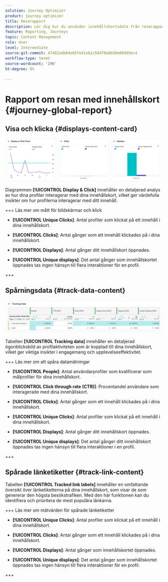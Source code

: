 ```yaml
---
solution: Journey Optimizer
product: journey optimizer
title: Reserapport
description: Lär dig hur du använder innehållskortsdata från reserapporten
feature: Reporting, Journeys
topic: Content Management
role: User
level: Intermediate
source-git-commit: 47482adb84e05fe41eb1c50479a8b50e00469ec4
workflow-type: tm+mt
source-wordcount: '296'
ht-degree: 0%

---
```


# Rapport om resan med innehållskort {#journey-global-report}

## Visa och klicka {#displays-content-card}

![](assets/content-card-jo-display.png)

Diagrammen **[!UICONTROL Display & Click]** innehåller en detaljerad analys av hur dina profiler interagerar med dina innehållskort, vilket ger värdefulla insikter om hur profilerna interagerar med ditt innehåll.

+++ Läs mer om mått för bildskärmar och klick

* **[!UICONTROL Unique Clicks]**: Antal profiler som klickat på ett innehåll i dina innehållskort.

* **[!UICONTROL Clicks]**: Antal gånger som ett innehåll klickades på i dina innehållskort.

* **[!UICONTROL Displays]**: Antal gånger ditt innehållskort öppnades.

* **[!UICONTROL Unique displays]**: Det antal gånger som innehållskortet öppnades tas ingen hänsyn till flera interaktioner för en profil.

+++

## Spårningsdata {#track-data-content}

![](assets/code-based-tracking-data.png)

Tabellen **[!UICONTROL Tracking data]** innehåller en detaljerad ögonblicksbild av profilaktiviteten som är kopplad till dina innehållskort, vilket ger viktiga insikter i engagemang och upplevelseeffektivitet.

+++ Läs mer om att spåra datamätningar

* **[!UICONTROL People]**: Antal användarprofiler som kvalificerar som målprofiler för dina innehållskort.

* **[!UICONTROL Click through rate (CTR)]**: Procentandel användare som interagerade med dina innehållskort.

* **[!UICONTROL Clicks]**: Antal gånger som ett innehåll klickades på i dina innehållskort.

* **[!UICONTROL Unique Clicks]**: Antal profiler som klickat på ett innehåll i dina innehållskort.

* **[!UICONTROL Displays]**: Antal gånger ditt innehållskort öppnades.

* **[!UICONTROL Unique displays]**: Det antal gånger ditt innehållskort öppnades tas ingen hänsyn till flera interaktioner i en profil.

+++

## Spårade länketiketter {#track-link-content}

Tabellen **[!UICONTROL Tracked link labels]** innehåller en omfattande översikt över länketiketterna på dina innehållskort, som visar de som genererar den högsta besökstrafiken. Med den här funktionen kan du identifiera och prioritera de mest populära länkarna.

+++ Läs mer om mätvärden för spårade länketiketter

* **[!UICONTROL Unique Clicks]**: Antal profiler som klickat på ett innehåll i dina innehållskort.

* **[!UICONTROL Clicks]**: Antal gånger som ett innehåll klickades på i dina innehållskort.

* **[!UICONTROL Displays]**: Antal gånger som innehållskortet öppnades.

* **[!UICONTROL Unique displays]**: Det antal gånger som innehållskortet öppnades tas ingen hänsyn till flera interaktioner för en profil.

+++
